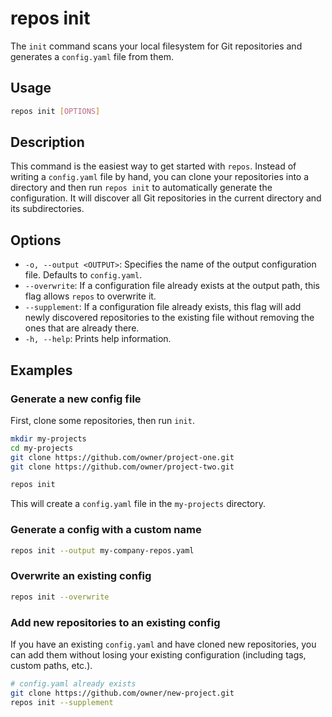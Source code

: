 # repos init

The `init` command scans your local filesystem for Git repositories and
generates a `config.yaml` file from them.

## Usage

```bash
repos init [OPTIONS]
```

## Description

This command is the easiest way to get started with `repos`. Instead of writing
a `config.yaml` file by hand, you can clone your repositories into a directory
and then run `repos init` to automatically generate the configuration. It will
discover all Git repositories in the current directory and its subdirectories.

## Options

- `-o, --output <OUTPUT>`: Specifies the name of the output configuration file.
Defaults to `config.yaml`.
- `--overwrite`: If a configuration file already exists at the output path, this
flag allows `repos` to overwrite it.
- `--supplement`: If a configuration file already exists, this flag will add
newly discovered repositories to the existing file without removing the ones
that are already there.
- `-h, --help`: Prints help information.

## Examples

### Generate a new config file

First, clone some repositories, then run `init`.

```bash
mkdir my-projects
cd my-projects
git clone https://github.com/owner/project-one.git
git clone https://github.com/owner/project-two.git

repos init
```

This will create a `config.yaml` file in the `my-projects` directory.

### Generate a config with a custom name

```bash
repos init --output my-company-repos.yaml
```

### Overwrite an existing config

```bash
repos init --overwrite
```

### Add new repositories to an existing config

If you have an existing `config.yaml` and have cloned new repositories, you can
add them without losing your existing configuration (including tags, custom
paths, etc.).

```bash
# config.yaml already exists
git clone https://github.com/owner/new-project.git
repos init --supplement
```
